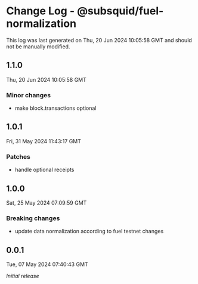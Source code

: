 # Change Log - @subsquid/fuel-normalization

This log was last generated on Thu, 20 Jun 2024 10:05:58 GMT and should not be manually modified.

## 1.1.0
Thu, 20 Jun 2024 10:05:58 GMT

### Minor changes

- make block.transactions optional

## 1.0.1
Fri, 31 May 2024 11:43:17 GMT

### Patches

- handle optional receipts

## 1.0.0
Sat, 25 May 2024 07:09:59 GMT

### Breaking changes

- update data normalization according to fuel testnet changes

## 0.0.1
Tue, 07 May 2024 07:40:43 GMT

_Initial release_


